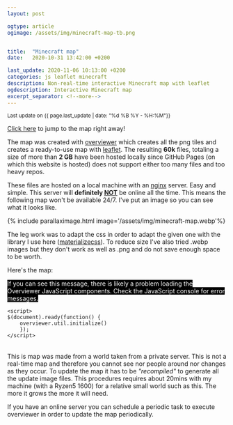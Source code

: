 ```yaml
---
layout: post

ogtype: article
ogimage: /assets/img/minecraft-map-tb.png


title:  "Minecraft map"
date:   2020-10-31 13:42:00 +0200

last_update: 2020-11-06 10:13:00 +0200
categories: js leaflet minecraft
description: Non-real-time interactive Minecraft map with leaflet
ogdescription: Interactive Minecraft map
excerpt_separator: <!--more-->
---
```

<script type="text/javascript" src="/assets/minecraft-map/overviewerConfig.js"></script>
<script type="text/javascript" src="/assets/minecraft-map/overviewer.js"></script>
<script type="text/javascript" src="/assets/minecraft-map/baseMarkers.js"></script>

<link rel="stylesheet" href="/assets/minecraft-map/leaflet.css" />
<script src="/assets/minecraft-map/leaflet.js"></script>
<link rel="stylesheet" href="/assets/minecraft-map/overviewer.css" type="text/css" />

<small>Last update on {{ page.last_update | date: "%d %B %Y - %H:%M"}}</small>

[Click here](/blog/js/leaflet/minecraft/2020/10/31/minecraft-map.html#map) to jump to the map right away!


The map was created with [overviewer](https://overviewer.org/) which creates all the png tiles and creates a ready-to-use map with [leaflet](https://leafletjs.com/). The resulting **60k** files, totaling a size of more than **2 GB** have been hosted locally since GitHub Pages (on which this website is hosted) does not support either too many files and too heavy repos.

These files are hosted on a local machine with an [nginx](https://www.nginx.com/) server. Easy and simple. This server will **definitely <u>NOT</u>** be online all the time. This means the following map won't be available 24/7. I've put an image so you can see what it looks like.
<!--more-->
{% include parallaximage.html image='/assets/img/minecraft-map.webp'%} 

The leg work was to adapt the css in order to adapt the given one with the library I use here ([materializecss](https://materializecss.com/)). To reduce size I've also tried .webp images but they don't work as well as .png and do not save enough space to be worth. 

<a id="map"></a>

Here's the map:

<div class="mapbody" style="margin-bottom: 2rem">
    <noscript style="color:white; background-color:black">
        If you can see this message, there is likely a problem loading the Overviewer JavaScript components.
        Check the JavaScript console for error messages.
    </noscript>
    <div id="mcmap"></div>
    
    <script>
    $(document).ready(function() {
        overviewer.util.initialize()
        });
    </script>
</div>


This is map was made from a world taken from a private server. This is not a real-time map and therefore you cannot see nor people around nor changes as they occur.
To update the map it has to be _"recompiled"_ to generate all the update image files. This procedures requires about 20mins with my machine (with a Ryzen5 1600) for a relative small world such as this. The more it grows the more it will need.

If you have an online server you can schedule a periodic task to execute overviewer in order to update the map periodically.
